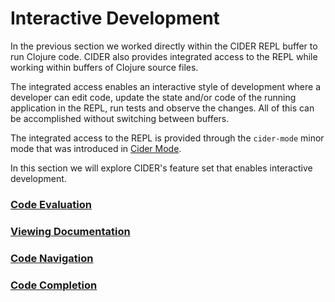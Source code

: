 # Interactive Development

In the previous section we worked directly within the CIDER REPL buffer to run Clojure code. CIDER also provides integrated access to the REPL while working within buffers of Clojure source files. 

The integrated access enables an interactive style of development where a developer can edit code, update the state and/or code of the running application in the REPL, run tests and observe the changes. All of this can be accomplished without switching between buffers.

The integrated access to the REPL is provided through the `cider-mode` minor mode that was introduced in [Cider Mode](../Cider_Mode/README.md).

In this section we will explore CIDER's feature set that enables interactive development.

### [Code Evaluation](Code_Eval.md)

### [Viewing Documentation](Documentation.md)

### [Code Navigation](Navigation.md)

### [Code Completion](Completion.md)

